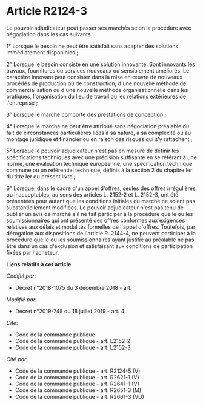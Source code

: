# Article R2124-3

Le pouvoir adjudicateur peut passer ses marchés selon la procédure avec négociation dans les cas suivants :

1° Lorsque le besoin ne peut être satisfait sans adapter des solutions immédiatement disponibles ;

2° Lorsque le besoin consiste en une solution innovante. Sont innovants les travaux, fournitures ou services nouveaux ou
sensiblement améliorés. Le caractère innovant peut consister dans la mise en œuvre de nouveaux procédés de production ou de
construction, d'une nouvelle méthode de commercialisation ou d'une nouvelle méthode organisationnelle dans les pratiques,
l'organisation du lieu de travail ou les relations extérieures de l'entreprise ;

3° Lorsque le marché comporte des prestations de conception ;

4° Lorsque le marché ne peut être attribué sans négociation préalable du fait de circonstances particulières liées à sa
nature, à sa complexité ou au montage juridique et financier ou en raison des risques qui s'y rattachent ;

5° Lorsque le pouvoir adjudicateur n'est pas en mesure de définir les spécifications techniques avec une précision suffisante
en se référant à une norme, une évaluation technique européenne, une spécification technique commune ou un référentiel
technique, définis à la section 2 du chapitre Ier du titre Ier du présent livre ;

6° Lorsque, dans le cadre d'un appel d'offres, seules des offres irrégulières ou inacceptables, au sens des articles L.
2152-2 et L. 2152-3, ont été présentées pour autant que les conditions initiales du marché ne soient pas substantiellement
modifiées. Le pouvoir adjudicateur n'est pas tenu de publier un avis de marché s'il ne fait participer à la procédure que le
ou les soumissionnaires qui ont présenté des offres conformes aux exigences relatives aux délais et modalités formelles de
l'appel d'offres. Toutefois, par dérogation aux dispositions de l'article R. 2144-4, ne peuvent participer à la procédure que
le ou les soumissionnaires ayant justifié au préalable ne pas être dans un cas d'exclusion et satisfaisant aux conditions de
participation fixées par l'acheteur.

**Liens relatifs à cet article**

_Codifié par_:

  - Décret n°2018-1075 du 3 décembre 2018 - art.

_Modifié par_:

  - Décret n°2019-748 du 18 juillet 2019 - art. 4

_Cite_:

  - Code de la commande publique
  - Code de la commande publique - art. L2152-2
  - Code de la commande publique - art. L2152-3

_Cité par_:

  - Code de la commande publique - art. R2124-5 (V)
  - Code de la commande publique - art. R2621-1 (V)
  - Code de la commande publique - art. R2641-1 (V)
  - Code de la commande publique - art. R2651-3 (M)
  - Code de la commande publique - art. R2661-3 (VD)
